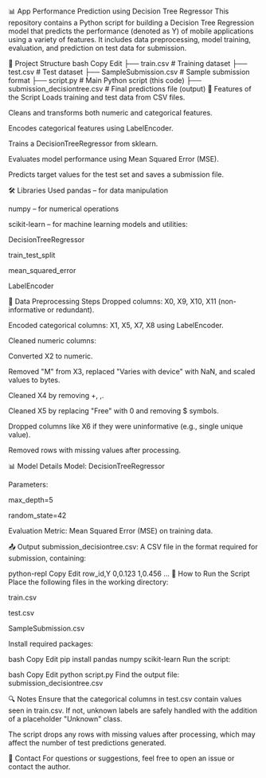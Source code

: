 📊 App Performance Prediction using Decision Tree Regressor
This repository contains a Python script for building a Decision Tree Regression model that predicts the performance (denoted as Y) of mobile applications using a variety of features. It includes data preprocessing, model training, evaluation, and prediction on test data for submission.

📁 Project Structure
bash
Copy
Edit
├── train.csv               # Training dataset
├── test.csv                # Test dataset
├── SampleSubmission.csv    # Sample submission format
├── script.py               # Main Python script (this code)
├── submission_decisiontree.csv  # Final predictions file (output)
🧠 Features of the Script
Loads training and test data from CSV files.

Cleans and transforms both numeric and categorical features.

Encodes categorical features using LabelEncoder.

Trains a DecisionTreeRegressor from sklearn.

Evaluates model performance using Mean Squared Error (MSE).

Predicts target values for the test set and saves a submission file.

🛠️ Libraries Used
pandas – for data manipulation

numpy – for numerical operations

scikit-learn – for machine learning models and utilities:

DecisionTreeRegressor

train_test_split

mean_squared_error

LabelEncoder

🧹 Data Preprocessing Steps
Dropped columns: X0, X9, X10, X11 (non-informative or redundant).

Encoded categorical columns: X1, X5, X7, X8 using LabelEncoder.

Cleaned numeric columns:

Converted X2 to numeric.

Removed "M" from X3, replaced "Varies with device" with NaN, and scaled values to bytes.

Cleaned X4 by removing +, ,.

Cleaned X5 by replacing "Free" with 0 and removing $ symbols.

Dropped columns like X6 if they were uninformative (e.g., single unique value).

Removed rows with missing values after processing.

📊 Model Details
Model: DecisionTreeRegressor

Parameters:

max_depth=5

random_state=42

Evaluation Metric: Mean Squared Error (MSE) on training data.

📤 Output
submission_decisiontree.csv:
A CSV file in the format required for submission, containing:

python-repl
Copy
Edit
row_id,Y
0,0.123
1,0.456
...
🧪 How to Run the Script
Place the following files in the working directory:

train.csv

test.csv

SampleSubmission.csv

Install required packages:

bash
Copy
Edit
pip install pandas numpy scikit-learn
Run the script:

bash
Copy
Edit
python script.py
Find the output file: submission_decisiontree.csv

🔍 Notes
Ensure that the categorical columns in test.csv contain values seen in train.csv. If not, unknown labels are safely handled with the addition of a placeholder "Unknown" class.

The script drops any rows with missing values after processing, which may affect the number of test predictions generated.

📧 Contact
For questions or suggestions, feel free to open an issue or contact the author.
